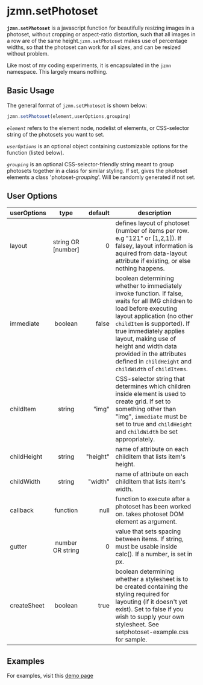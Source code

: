 jzmn.setPhotoset
================
**`jzmn.setPhotoset`** is a javascript function for beautifully resizing images in a photoset, without cropping or aspect-ratio distortion, such that all images in a row are of the same height.`jzmn.setPhotoset` makes use of percentage widths, so that the photoset can work for all sizes, and can be resized without problem.

Like most of my coding experiments, it is encapsulated in the `jzmn` namespace. This largely means nothing.

Basic Usage
-----------
The general format of `jzmn.setPhotoset` is shown below:
```javascript
jzmn.setPhotoset(element,userOptions,grouping)
```
*`element`* refers to the element node, nodelist of elements, or CSS-selector string of the photosets you want to set. 

*`userOptions`* is an optional object containing customizable options for the function (listed below).

*`grouping`* is an optional CSS-selector-friendly string meant to group photosets together in a class for similar styling. If set, gives the photoset elements a class 'photoset-*grouping*'. Will be randomly generated if not set.

User Options
------------
| userOptions        | type           | default  | description |
| ------------- |:-------------:| -----:| ---- |
| layout     	| string OR [number]| 0 		| defines layout of photoset (number of items per row. e.g "121" or [1,2,1]). If falsey, layout information is aquired from data-layout attribute if existing, or else nothing happens. |
| immediate    	| boolean      		| false 	| boolean determining whether to immediately invoke function. If false, waits for all IMG children to load before executing layout application (no other `childItem` is supported). If true immediately applies layout, making use of height and width data provided in the attributes defined in `childHeight` and `childWidth` of `childItems`. |
| childItem		| string			| "img"		| CSS-selector string that determines which children inside element is used to create grid. If set to something other than "img", `immediate` must be set to true and `childHeight` and `childWidth` be set appropriately.|
| childHeight 	| string      		| "height" 	| name of attribute on each childItem that lists item's height. |
| childWidth 	| string      		| "width" 	| name of attribute on each childItem that lists item's width. |
| callback		| function			| null  	| function to execute after a photoset has been worked on. takes photoset DOM element as argument. |
| gutter 		| number OR string 	| 0 		| value that sets spacing between items. If string, must be usable inside calc(). If a number, is set in px. |
| createSheet   | boolean 			| true 		| boolean determining whether a stylesheet is to be created containing the styling required for layouting (if it doesn't yet exist). Set to false if you wish to supply your own stylesheet. See setphotoset-example.css for sample.|

Examples
--------

For examples, visit this [demo page](http://jzumun.tumblr.com/set-photoset)